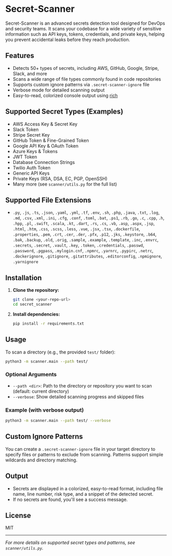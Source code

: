 # Secret-Scanner

Secret-Scanner is an advanced secrets detection tool designed for DevOps and security teams. It scans your codebase for a wide variety of sensitive information such as API keys, tokens, credentials, and private keys, helping you prevent accidental leaks before they reach production.

## Features
- Detects 50+ types of secrets, including AWS, GitHub, Google, Stripe, Slack, and more
- Scans a wide range of file types commonly found in code repositories
- Supports custom ignore patterns via `.secret-scanner-ignore` file
- Verbose mode for detailed scanning output
- Easy-to-read, colorized console output using [rich](https://github.com/Textualize/rich)

## Supported Secret Types (Examples)
- AWS Access Key & Secret Key
- Slack Token
- Stripe Secret Key
- GitHub Token & Fine-Grained Token
- Google API Key & OAuth Token
- Azure Keys & Tokens
- JWT Token
- Database Connection Strings
- Twilio Auth Token
- Generic API Keys
- Private Keys (RSA, DSA, EC, PGP, OpenSSH)
- Many more (see `scanner/utils.py` for the full list)

## Supported File Extensions
- `.py`, `.js`, `.ts`, `.json`, `.yaml`, `.yml`, `.tf`, `.env`, `.sh`, `.php`, `.java`, `.txt`, `.log`, `.md`, `.csv`, `.xml`, `.ini`, `.cfg`, `.conf`, `.toml`, `.bat`, `.ps1`, `.rb`, `.go`, `.c`, `.cpp`, `.h`, `.hpp`, `.pl`, `.swift`, `.scala`, `.kt`, `.dart`, `.rs`, `.cs`, `.vb`, `.asp`, `.aspx`, `.jsp`, `.html`, `.htm`, `.css`, `.scss`, `.less`, `.vue`, `.jsx`, `.tsx`, `.dockerfile`, `.properties`, `.pem`, `.crt`, `.cer`, `.der`, `.pfx`, `.p12`, `.jks`, `.keystore`, `.b64`, `.bak`, `.backup`, `.old`, `.orig`, `.sample`, `.example`, `.template`, `.inc`, `.envrc`, `.secrets`, `.secret`, `.vault`, `.key`, `.token`, `.credentials`, `.passwd`, `.password`, `.pgpass`, `.mylogin.cnf`, `.npmrc`, `.yarnrc`, `.pypirc`, `.netrc`, `.dockerignore`, `.gitignore`, `.gitattributes`, `.editorconfig`, `.npmignore`, `.yarnignore`

## Installation

1. **Clone the repository:**
   ```bash
   git clone <your-repo-url>
   cd secret_scanner
   ```

2. **Install dependencies:**
   ```bash
   pip install -r requirements.txt
   ```

## Usage

To scan a directory (e.g., the provided `test/` folder):

```bash
python3 -m scanner.main --path test/
```

### Optional Arguments
- `--path <dir>`: Path to the directory or repository you want to scan (default: current directory)
- `--verbose`: Show detailed scanning progress and skipped files

### Example (with verbose output)
```bash
python3 -m scanner.main --path test/ --verbose
```

## Custom Ignore Patterns
You can create a `.secret-scanner-ignore` file in your target directory to specify files or patterns to exclude from scanning. Patterns support simple wildcards and directory matching.

## Output
- Secrets are displayed in a colorized, easy-to-read format, including file name, line number, risk type, and a snippet of the detected secret.
- If no secrets are found, you'll see a success message.

## License
MIT

---

*For more details on supported secret types and patterns, see `scanner/utils.py`.* 